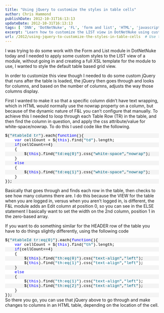 ```yaml
---
title: "Using jQuery to customize the styles in table cells"
author: Chris Hammond
publishDate: 2012-10-31T16:13:13
updateDate: 2012-10-31T16:13:13
tags: [ 'DNN', 'DotNetNuke', 'FL', 'form and list', 'HTML', 'javascript', 'jQuery', 'table' ]
excerpt: "Learn how to customize the LIST view in DotNetNuke using custom jQuery to style table columns dynamically without creating XSL templates."
url: /2012/using-jquery-to-customize-the-styles-in-table-cells  # Use the generated URL with year
---
```

<p>I was trying to do some work with the Form and List module in DotNetNuke today and I needed to apply some custom styles to the LIST view of a module, without going in and creating a full XSL template for the module to use, I wanted to style the default table based grid view.</p>  <p>In order to customize this view though I needed to do some custom jQuery that runs after the table is loaded, the jQuery then goes through and looks for columns, and based on the number of columns, adjusts the way those columns display.</p>  <p>First I wanted to make it so that a specific column didn’t have text wrapping, which in HTML would normally use the nowrap property on a column, but because of the dynamic nature of F&amp;L you can’t configure that manually. To achieve this I needed to loop through each Table Row (TR) in the table, and then find the column in question, and apply the css attribute/value for white-space/nowrap. To do this I used code like the following.</p>    <div class="csharpcode">   <pre class="alt">$(<span class="str">&quot;#tableId tr&quot;</span>).each(<span class="kwrd">function</span>(){</pre>    <pre>    <span class="kwrd">var</span> cellCount = $(<span class="kwrd">this</span>).find(<span class="str">&quot;td&quot;</span>).length;</pre>    <pre class="alt">    <span class="kwrd">if</span>(cellCount==4)</pre>    <pre>    {</pre>    <pre class="alt">        $(<span class="kwrd">this</span>).find(<span class="str">&quot;td:eq(0)&quot;</span>).css(<span class="str">&quot;white-space&quot;</span>,<span class="str">&quot;nowrap&quot;</span>);</pre>    <pre>    }</pre>    <pre class="alt">    <span class="kwrd">else</span></pre>    <pre>    {</pre>    <pre class="alt">        $(<span class="kwrd">this</span>).find(<span class="str">&quot;td:eq(1)&quot;</span>).css(<span class="str">&quot;white-space&quot;</span>,<span class="str">&quot;nowrap&quot;</span>);</pre>    <pre>    }</pre>    <pre class="alt">});</pre> </div> <style type="text/css"> .csharpcode, .csharpcode pre { 	font-size: small; 	color: black; 	font-family: consolas, "Courier New", courier, monospace; 	background-color: #ffffff; 	/*white-space: pre;*/ } .csharpcode pre { margin: 0em; } .csharpcode .rem { color: #008000; } .csharpcode .kwrd { color: #0000ff; } .csharpcode .str { color: #006080; } .csharpcode .op { color: #0000c0; } .csharpcode .preproc { color: #cc6633; } .csharpcode .asp { background-color: #ffff00; } .csharpcode .html { color: #800000; } .csharpcode .attr { color: #ff0000; } .csharpcode .alt  { 	background-color: #f4f4f4; 	width: 100%; 	margin: 0em; } .csharpcode .lnum { color: #606060; }</style>    <p>Basically that goes through and finds each row in the table, then checks to see how many columns there are. I do this because the VIEW for the table when you are logged in, versus when you aren’t logged in, is different, the F&amp;L module adds an Edit column at position 0, so you can see in the ELSE statement I basically want to set the width on the 2nd column, position 1 in the zero-based array.</p>  <p>If you want to do something similar for the HEADER row of the table you have to do things slightly differently, using the following code</p>  <div class="csharpcode">   <pre class="alt">$(<span class="str">&quot;#tableId tr:eq(0)&quot;</span>).each(<span class="kwrd">function</span>(){</pre>    <pre>    <span class="kwrd">var</span> cellCount = $(<span class="kwrd">this</span>).find(<span class="str">&quot;th&quot;</span>).length;</pre>    <pre class="alt">    <span class="kwrd">if</span>(cellCount==4)</pre>    <pre>    {</pre>    <pre class="alt">        $(<span class="kwrd">this</span>).find(<span class="str">&quot;th:eq(0)&quot;</span>).css(<span class="str">&quot;text-align&quot;</span>,<span class="str">&quot;left&quot;</span>);</pre>    <pre>        $(<span class="kwrd">this</span>).find(<span class="str">&quot;th:eq(1)&quot;</span>).css(<span class="str">&quot;text-align&quot;</span>,<span class="str">&quot;left&quot;</span>);</pre>    <pre class="alt">    }</pre>    <pre>    <span class="kwrd">else</span></pre>    <pre class="alt">    {</pre>    <pre>        $(<span class="kwrd">this</span>).find(<span class="str">&quot;th:eq(1)&quot;</span>).css(<span class="str">&quot;text-align&quot;</span>,<span class="str">&quot;left&quot;</span>);</pre>    <pre class="alt">        $(<span class="kwrd">this</span>).find(<span class="str">&quot;th:eq(2)&quot;</span>).css(<span class="str">&quot;text-align&quot;</span>,<span class="str">&quot;left&quot;</span>);</pre>    <pre>    }</pre>    <pre class="alt">});</pre> </div> <style type="text/css"> .csharpcode, .csharpcode pre { 	font-size: small; 	color: black; 	font-family: consolas, "Courier New", courier, monospace; 	background-color: #ffffff; 	/*white-space: pre;*/ } .csharpcode pre { margin: 0em; } .csharpcode .rem { color: #008000; } .csharpcode .kwrd { color: #0000ff; } .csharpcode .str { color: #006080; } .csharpcode .op { color: #0000c0; } .csharpcode .preproc { color: #cc6633; } .csharpcode .asp { background-color: #ffff00; } .csharpcode .html { color: #800000; } .csharpcode .attr { color: #ff0000; } .csharpcode .alt  { 	background-color: #f4f4f4; 	width: 100%; 	margin: 0em; } .csharpcode .lnum { color: #606060; }</style>   So there you go, you can use that jQuery above to go through and make changes to columns in an HTML table, depending on the location of the cell.

